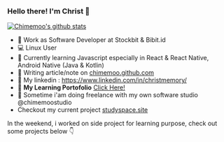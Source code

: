 ### Hello there! I'm Christ 👋

[![Chimemoo's github stats](https://github-readme-stats.vercel.app/api?username=chimemoo&count_private=true)](https://github.com/chimemoo)

- 🔭 Work as Software Developer at Stockbit & Bibit.id
- 💻 Linux User
- 🌱 Currently learning Javascript especially in React & React Native, Android Native (Java & Kotlin)
- 📝 Writing article/note on [chimemoo.github.com](http://chimemoo.github.io)
- 👤 My linkedin : https://www.linkedin.com/in/christmemory/
- 🎲 <b>My Learning Portofolio</b> [Click Here!](https://github.com/chimemoo/chimemoo/blob/master/PORTOFOLIO.md) 
- 🏢 Sometime i'am doing freelance with my own software studio @chimemoostudio  
- Checkout my current project [studyspace.site](https://studyspace.site)

In the weekend, i worked on side project for learning purpose, check out some projects below 👇
